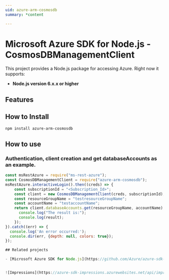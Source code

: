 ```yaml
---
uid: azure-arm-cosmosdb
summary: *content

---
```

# Microsoft Azure SDK for Node.js - CosmosDBManagementClient
This project provides a Node.js package for accessing Azure. Right now it supports:
- **Node.js version 6.x.x or higher**

## Features


## How to Install

```bash
npm install azure-arm-cosmosdb
```

## How to use

### Authentication, client creation and get databaseAccounts as an example.

```javascript
const msRestAzure = require("ms-rest-azure");
const CosmosDBManagementClient = require("azure-arm-cosmosdb");
msRestAzure.interactiveLogin().then((creds) => {
    const subscriptionId = "<Subscription_Id>";
    const client = new CosmosDBManagementClient(creds, subscriptionId);
    const resourceGroupName = "testresourceGroupName";
    const accountName = "testaccountName";
    return client.databaseAccounts.get(resourceGroupName, accountName).then((result) => {
      console.log("The result is:");
      console.log(result);
    });
}).catch((err) => {
  console.log('An error occurred:');
  console.dir(err, {depth: null, colors: true});
});

## Related projects

- [Microsoft Azure SDK for Node.js](https://github.com/Azure/azure-sdk-for-node)


![Impressions](https://azure-sdk-impressions.azurewebsites.net/api/impressions/azure-sdk-for-node%2Flib%2Fservices%2FcosmosdbManagement%2FREADME.png)
